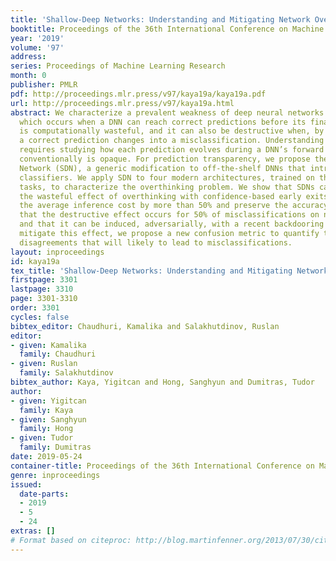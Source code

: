 ```yaml
---
title: 'Shallow-Deep Networks: Understanding and Mitigating Network Overthinking'
booktitle: Proceedings of the 36th International Conference on Machine Learning
year: '2019'
volume: '97'
address: 
series: Proceedings of Machine Learning Research
month: 0
publisher: PMLR
pdf: http://proceedings.mlr.press/v97/kaya19a/kaya19a.pdf
url: http://proceedings.mlr.press/v97/kaya19a.html
abstract: We characterize a prevalent weakness of deep neural networks (DNNs), ’overthinking’,
  which occurs when a DNN can reach correct predictions before its final layer. Overthinking
  is computationally wasteful, and it can also be destructive when, by the final layer,
  a correct prediction changes into a misclassification. Understanding overthinking
  requires studying how each prediction evolves during a DNN’s forward pass, which
  conventionally is opaque. For prediction transparency, we propose the Shallow-Deep
  Network (SDN), a generic modification to off-the-shelf DNNs that introduces internal
  classifiers. We apply SDN to four modern architectures, trained on three image classification
  tasks, to characterize the overthinking problem. We show that SDNs can mitigate
  the wasteful effect of overthinking with confidence-based early exits, which reduce
  the average inference cost by more than 50% and preserve the accuracy. We also find
  that the destructive effect occurs for 50% of misclassifications on natural inputs
  and that it can be induced, adversarially, with a recent backdooring attack. To
  mitigate this effect, we propose a new confusion metric to quantify the internal
  disagreements that will likely to lead to misclassifications.
layout: inproceedings
id: kaya19a
tex_title: 'Shallow-Deep Networks: Understanding and Mitigating Network Overthinking'
firstpage: 3301
lastpage: 3310
page: 3301-3310
order: 3301
cycles: false
bibtex_editor: Chaudhuri, Kamalika and Salakhutdinov, Ruslan
editor:
- given: Kamalika
  family: Chaudhuri
- given: Ruslan
  family: Salakhutdinov
bibtex_author: Kaya, Yigitcan and Hong, Sanghyun and Dumitras, Tudor
author:
- given: Yigitcan
  family: Kaya
- given: Sanghyun
  family: Hong
- given: Tudor
  family: Dumitras
date: 2019-05-24
container-title: Proceedings of the 36th International Conference on Machine Learning
genre: inproceedings
issued:
  date-parts:
  - 2019
  - 5
  - 24
extras: []
# Format based on citeproc: http://blog.martinfenner.org/2013/07/30/citeproc-yaml-for-bibliographies/
---
```

